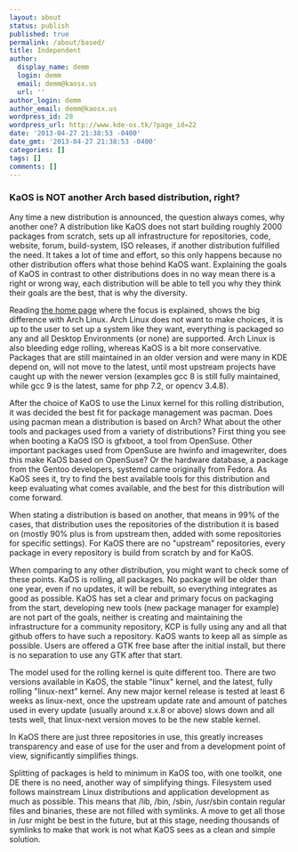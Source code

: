 ```yaml
---
layout: about
status: publish
published: true
permalink: /about/based/
title: Independent
author:
  display_name: demm
  login: demm
  email: demm@kaosx.us
  url: ''
author_login: demm
author_email: demm@kaosx.us
wordpress_id: 28
wordpress_url: http://www.kde-os.tk/?page_id=22
date: '2013-04-27 21:38:53 -0400'
date_gmt: '2013-04-27 21:38:53 -0400'
categories: []
tags: []
comments: []
---
```

### KaOS is NOT another Arch based distribution, right?
Any time a new distribution is announced, the question always comes, why another one? A distribution like KaOS does not start building roughly 2000 packages from scratch, sets up all infrastructure for repositories, code, website, forum, build-system, ISO releases, if another distribution fulfilled the need. It takes a lot of time and effort, so this only happens because no other distribution offers what those behind KaOS want. Explaining the goals of KaOS in contrast to other distributions does in no way mean there is a right or wrong way, each distribution will be able to tell you why they think their goals are the best, that is why the diversity.

Reading <a title="kaosx.us" href="http://kaosx.us/">the home page</a> where the focus is explained, shows the big difference with Arch Linux. Arch Linux does not want to make choices, it is up to the user to set up a system like they want, everything is packaged so any and all Desktop Environments (or none) are supported. Arch Linux is also bleeding edge rolling, whereas KaOS is a bit more conservative. Packages that are still maintained in an older version and were many in KDE depend on, will not move to the latest, until most upstream projects have caught up with the newer version (examples gcc 8 is still fully maintained, while gcc 9 is the latest, same for php 7.2, or opencv 3.4.8).

After the choice of KaOS to use the Linux kernel for this rolling distribution, it was decided the best fit for package management was pacman. Does using pacman mean a distribution is based on Arch? What about the other tools and packages used from a variety of distributions? First thing you see when booting a KaOS ISO is gfxboot, a tool from OpenSuse. Other important packages used from OpenSuse are hwinfo and imagewriter, does this make KaOS based on OpenSuse? Or the hardware database, a package from the Gentoo developers, systemd came originally from Fedora. As KaOS sees it, try to find the best available tools for this distribution and keep evaluating what comes available, and the best for this distribution will come forward.

When stating a distribution is based on another, that means in 99% of the cases, that distribution uses the repositories of the distribution it is based on (mostly 90% plus is from upstream then, added with some repositories for specific settings). For KaOS there are no "upstream" repositories, every package in every repository is build from scratch by and for KaOS.

When comparing to any other distribution, you might want to check some of these points. KaOS is rolling, all packages. No package will be older than one year, even if no updates, it will be rebuilt, so everything integrates as good as possible. KaOS has set a clear and primary focus on packaging from the start, developing new tools (new package manager for example) are not part of the goals, neither is creating and maintaining the infrastructure for a community repository, KCP is fully using any and all that github offers to have such a repository. KaOS wants to keep all as simple as possible. Users are offered a GTK free base after the initial install, but there is no separation to use any GTK after that start.

The model used for the rolling kernel is quite different too. There are two versions available in KaOS, the stable "linux" kernel, and the latest, fully rolling "linux-next" kernel. Any new major kernel release is tested at least 6 weeks as linux-next, once the upstream update rate and amount of patches used in every update (usually around x.x.8 or above) slows down and all tests well, that linux-next version moves to be the new stable kernel.

In KaOS there are just three repositories in use, this greatly increases transparency and ease of use for the user and from a development point of view, significantly simplifies things.

Splitting of packages is held to minimum in KaOS too, with one toolkit, one DE there is no need, another way of simplifying things. Filesystem used follows mainstream Linux distributions and application development as much as possible. This means that /lib, /bin, /sbin, /usr/sbin contain regular files and binaries, these are not filled with symlinks. A move to get all those in /usr might be best in the future, but at this stage, needing thousands of symlinks to make that work is not what KaOS sees as a clean and simple solution.
